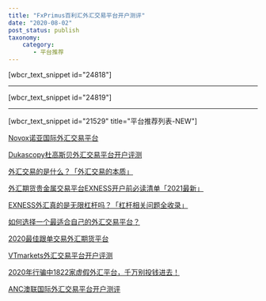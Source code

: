 ```yaml
---
title: "FxPrimus百利汇外汇交易平台开户测评"
date: "2020-08-02"
post_status: publish
taxonomy:
    category: 
       - 平台推荐
---
```


\[wbcr\_text\_snippet id="24818"\]

* * *

\[wbcr\_text\_snippet id="24819"\]

* * *

\[wbcr\_text\_snippet id="21529" title="平台推荐列表-NEW"\]

[Novox诺亚国际外汇交易平台](https://we.laowei8.com/novox-review.html)

[Dukascopy杜高斯贝外汇交易平台开户评测](https://we.laowei8.com/dukascopy-review.html)

[外汇交易的是什么？「外汇交易的本质」](https://we.laowei8.com/what-is-traded-in-forex.html)

[外汇期货贵金属交易平台EXNESS开户前必读清单「2021最新」](https://we.laowei8.com/exness-forex-broker-fqa.html)

[EXNESS外汇真的是无限杠杆吗？「杠杆相关问题全收录」](https://we.laowei8.com/exness-leverage.html)

[如何选择一个最适合自己的外汇交易平台？](https://we.laowei8.com/how-to-find-fit-brokers.html)

[2020最佳跟单交易外汇期货平台](https://we.laowei8.com/best-social-broker.html)

[VTmarkets外汇交易平台开户评测](https://we.laowei8.com/vtmarkets-reviews.html)

[2020年行骗中1822家虚假外汇平台，千万别投钱进去！](https://we.laowei8.com/2019-new-fake-forex.html)

[ANC澳联国际外汇交易平台开户测评](https://we.laowei8.com/anc-reviews.html)
